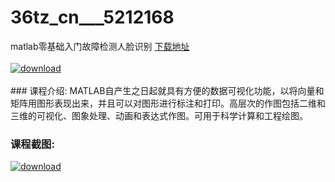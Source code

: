 # 36tz_cn___5212168
matlab零基础入门故障检测人脸识别
[下载地址](http://www.36tz.cn/article/5212168 "下载地址")
<br/></br>[![download](http://36tz.cn/muke_img/2020_04_12345-1-300x169.jpg "下载地址")](http://www.36tz.cn/article/5212168 "下载地址")
<br/></br>### 课程介绍:
MATLAB自产生之日起就具有方便的数据可视化功能，以将向量和矩阵用图形表现出来，并且可以对图形进行标注和打印。高层次的作图包括二维和三维的可视化、图象处理、动画和表达式作图。可用于科学计算和工程绘图。

### 课程截图:
[![download](http://36tz.cn/muke_img/2020_04_1-89.png "下载地址")](http://www.36tz.cn/article/5212168 "下载地址")

